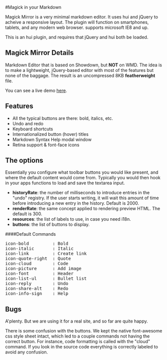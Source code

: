 #Magick in your Markdown

Magick Mirror is a very minimal markdown editor. It uses hui and jQuery to acheive a responsive layout. The plugin will function on smartphones, tablets, and any modern web browser. supports microsoft IE8 and up.

This is an hui plugin, and requires that jQuery and hui both be loaded.

## Magick Mirror Details
Markdown Editor that is based on Showdown, but **NOT** on WMD. The idea is to make a lightweight, jQuery-based editor with most of the features but none of the baggage. The result is an uncompressed 8KB **featherweight** file. 

You can see a live demo [here](http://hui.huement.com/labs/MagickMirror).

## Features

* All the typical buttons are there: bold, italics, etc.
* Undo and redo
* Keyboard shortcuts
* Internationalized button (hover) titles
* Markdown Syntax Help modal window
* Retina support &amp; font-face icons

## The options

Essentially you configure what toolbar buttons you would like present, and where the default content would come from. Typically you would then hook in your apps functions to load and save the textarea input. 

* **historyRate**: the number of milliseconds to introduce entries in the "undo" registry. If the user starts writing, it will wait this amount of time before introducing a new entry in the history. Default is 2000.
* **renderRate**: the same concept applied to rendering preview HTML. The default is 300.
* **resources**: the list of labels to use, in case you need i18n.
* **buttons**: the list of buttons to display. 

####Default Commands 
<pre>
icon-bold         : Bold  
icon-italic       : Italic  
icon-link         : Create link  
icon-quote-right  : Quote  
icon-cloud        : Code  
icon-picture      : Add image  
icon-font         : Header  
icon-list-ul      : Bullet list  
icon-reply        : Undo  
icon-share-alt    : Redo  
icon-info-sign    : Help  
</pre>
    
    
## Bugs

A'plenty. But we are using it for a real site, and so far are quite happy.

There is some confusion with the buttons. We kept the native font-awesome css style sheet intact, which led to a couple commands not having the correct button. For instance, code formatting is called with the "cloud" command. If you look in the source code everything is correctly labeled to avoid any confusion.